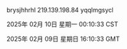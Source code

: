 brysjhhrhl 219.139.198.84 yqqlmgsycl

2025年 02月 10日 星期一 00:10:33 CST

2025年 02月 09日 星期日 16:10:33 GMT
